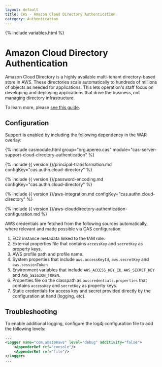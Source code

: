 ```yaml
---
layout: default
title: CAS - Amazon Cloud Directory Authentication
category: Authentication
---
```

{% include variables.html %}


# Amazon Cloud Directory Authentication

Amazon Cloud Directory is a highly available multi-tenant directory-based store 
in AWS. These directories scale automatically to hundreds of millions of 
objects as needed for applications. This lets operation's staff 
focus on developing and deploying applications that drive the business, not managing directory infrastructure.

To learn more, please [see this guide](http://docs.aws.amazon.com/directoryservice/latest/admin-guide/directory_amazon_cd.html).

## Configuration

Support is enabled by including the following dependency in the WAR overlay:

{% include casmodule.html group="org.apereo.cas" module="cas-server-support-cloud-directory-authentication" %}

{% include {{ version }}/principal-transformation.md configKey="cas.authn.cloud-directory" %}

{% include {{ version }}/password-encoding.md configKey="cas.authn.cloud-directory" %}

{% include {{ version }}/aws-integration.md configKey="cas.authn.cloud-directory" %}

{% include {{ version }}/aws-clouddirectory-authentication-configuration.md %}

AWS credentials are fetched from the following sources automatically, where relevant 
and made possible via CAS configuration:

1. EC2 instance metadata linked to the IAM role.
2. External properties file that contains `accessKey` and `secretKey` as property keys.
3. AWS profile path and profile name.
4. System properties that include `aws.accessKeyId`, `aws.secretKey` and `aws.sessionToken`
5. Environment variables that include `AWS_ACCESS_KEY_ID`, `AWS_SECRET_KEY` and `AWS_SESSION_TOKEN`.
6. Properties file on the classpath as `awscredentials.properties` that contains `accessKey` and `secretKey` as property keys.
7. Static credentials for access key and secret provided directly by the configuration at hand (logging, etc).

## Troubleshooting

To enable additional logging, configure the log4j configuration file to add the following levels:

```xml
...
<Logger name="com.amazonaws" level="debug" additivity="false">
    <AppenderRef ref="console"/>
    <AppenderRef ref="file"/>
</Logger>
...
